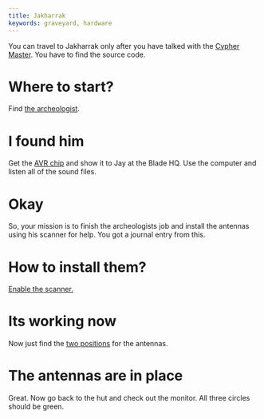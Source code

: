 ```yaml
---
title: Jakharrak
keywords: graveyard, hardware
---
```


You can travel to Jakharrak only after you have talked with the [Cypher Master](../040-nuwaka/010-cypher-master.md). You have to find the source code.

# Where to start?
Find [the archeologist](010-archeologist.md).

# I found him
Get the [AVR chip](100-avr.md) and show it to Jay at the Blade HQ. Use the computer and listen all of the sound files.

# Okay
So, your mission is to finish the archeologists job and install the antennas using his scanner for help. You got a journal entry from this.

# How to install them?
[Enable the scanner.](015-scanner.md)

# Its working now
Now just find the [two positions](060-antennas/index.md) for the antennas.

# The antennas are in place
Great. Now go back to the hut and check out the monitor. All three circles should be green.
